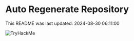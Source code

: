 # Auto Regenerate Repository

This README was last updated: 2024-08-30 06:11:00

 ![TryHackMe](https://tryhackme.com/badge/533634)